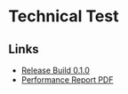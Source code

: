 # Technical Test

## Links
- [Release Build 0.1.0](https://github.com/aesthezel/bg_techtest/releases/tag/0.1.0)
- [Performance Report PDF](./Technical_Test_Performance_Report.pdf)